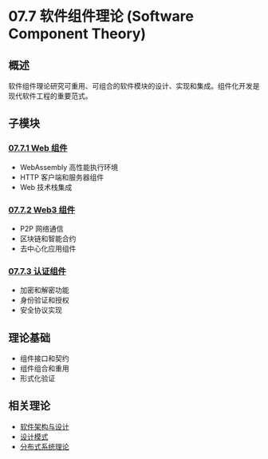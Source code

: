 # 07.7 软件组件理论 (Software Component Theory)

## 概述

软件组件理论研究可重用、可组合的软件模块的设计、实现和集成。组件化开发是现代软件工程的重要范式。

## 子模块

### [07.7.1 Web 组件](07.7.1_Web_Components.md)

- WebAssembly 高性能执行环境
- HTTP 客户端和服务器组件
- Web 技术栈集成

### [07.7.2 Web3 组件](07.7.2_Web3_Components.md)

- P2P 网络通信
- 区块链和智能合约
- 去中心化应用组件

### [07.7.3 认证组件](07.7.3_Authentication_Components.md)

- 加密和解密功能
- 身份验证和授权
- 安全协议实现

## 理论基础

- 组件接口和契约
- 组件组合和重用
- 形式化验证

## 相关理论

- [软件架构与设计](07.3_Software_Architecture_and_Design/README.md)
- [设计模式](07.4_Design_Patterns/README.md)
- [分布式系统理论](10_Distributed_Systems_Theory/README.md)
